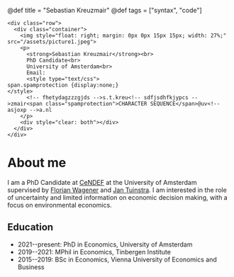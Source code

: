 
@def title = "Sebastian Kreuzmair"
@def tags = ["syntax", "code"]


~~~
<div class="row">
  <div class="container">
    <img style="float: right; margin: 0px 0px 15px 15px; width: 27%;" src="/assets/picture1.jpeg">
    <p>
      <strong>Sebastian Kreuzmair</strong><br>
      PhD Candidate<br>
      University of Amsterdam<br>
      Email:
      <style type="text/css">
span.spamprotection {display:none;}
</style>
      <!-- fhetydagzzzgjds -->s.t.kreu<!-- sdfjsdhfkjypcs -->zmair<span class="spamprotection">CHARACTER SEQUENCE</span>@uv<!-- asjoxp -->a.nl
    </p>
    <div style="clear: both"></div>
  </div>
</div>
~~~
# About me

 I am a PhD Candidate at [CeNDEF](https://cendef.uva.nl/) at the University of Amsterdam supervised by [Florian Wagener](https://www.uva.nl/en/profile/w/a/f.o.o.wagener/f.o.o.wagener.html) and [Jan Tuinstra](https://www.uva.nl/en/profile/t/u/j.tuinstra/j.tuinstra.html). I am interested in the role of uncertainty and limited information on economic decision making, with a focus on environmental economics.
 <!-- My main research fields are microeconomic theory and learning. I am particularly interested in dynamic market mechanisms with limited and decentralized information. -->

## Education

- 2021--present: PhD in Economics, University of Amsterdam
- 2019--2021: MPhil in Economics, Tinbergen Institute
- 2015--2019: BSc in Economics, Vienna University of Economics and Business 
